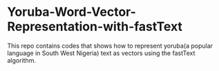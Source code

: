 # Yoruba-Word-Vector-Representation-with-fastText
This repo contains codes that shows how to represent yoruba(a popular language in South West Nigeria) text as vectors using the fastText algorithm.
